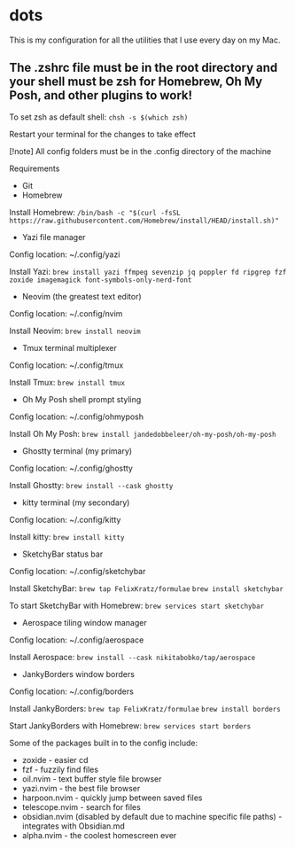 # dots

This is my configuration for all the utilities that I use every day on my Mac.

## The .zshrc file must be in the root directory and your shell must be zsh for Homebrew, Oh My Posh, and other plugins to work!

To set zsh as default shell:
```chsh -s $(which zsh)```

Restart your terminal for the changes to take effect

[!note] All config folders must be in the .config directory of the machine

Requirements

- Git
- Homebrew 

Install Homebrew:
```/bin/bash -c "$(curl -fsSL https://raw.githubusercontent.com/Homebrew/install/HEAD/install.sh)"```


- Yazi file manager

Config location: ~/.config/yazi

Install Yazi:
```brew install yazi ffmpeg sevenzip jq poppler fd ripgrep fzf zoxide imagemagick font-symbols-only-nerd-font```


- Neovim (the greatest text editor)

Config location: ~/.config/nvim

Install Neovim:
```brew install neovim```


- Tmux terminal multiplexer

Config location: ~/.config/tmux

Install Tmux:
```brew install tmux```


- Oh My Posh shell prompt styling

Config location: ~/.config/ohmyposh

Install Oh My Posh:
```brew install jandedobbeleer/oh-my-posh/oh-my-posh```


- Ghostty terminal (my primary)

Config location: ~/.config/ghostty

Install Ghostty:
```brew install --cask ghostty```


- kitty terminal (my secondary)

Config location: ~/.config/kitty

Install kitty:
```brew install kitty```


- SketchyBar status bar

Config location: ~/.config/sketchybar

Install SketchyBar:
```brew tap FelixKratz/formulae```
```brew install sketchybar```

To start SketchyBar with Homebrew:
```brew services start sketchybar```


- Aerospace tiling window manager

Config location: ~/.config/aerospace

Install Aerospace:
```brew install --cask nikitabobko/tap/aerospace```


- JankyBorders window borders

Config location: ~/.config/borders

Install JankyBorders:
```brew tap FelixKratz/formulae```
```brew install borders```

Start JankyBorders with Homebrew:
```brew services start borders```


Some of the packages built in to the config include:

- zoxide - easier cd
- fzf - fuzzily find files
- oil.nvim - text buffer style file browser
- yazi.nvim - the best file browser
- harpoon.nvim - quickly jump between saved files
- telescope.nvim - search for files
- obsidian.nvim (disabled by default due to machine specific file paths) - integrates with Obsidian.md
- alpha.nvim - the coolest homescreen ever
